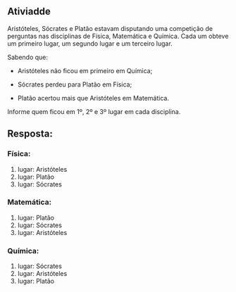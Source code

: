 ## Ativiadde

Aristóteles, Sócrates e Platão estavam disputando uma competição de perguntas nas disciplinas de Física, Matemática e Química. Cada um obteve um primeiro lugar, um segundo lugar e um terceiro lugar.

Sabendo que:

- Aristóteles não ficou em primeiro em Química;

- Sócrates perdeu para Platão em Física;

- Platão acertou mais que Aristóteles em Matemática.

Informe quem ficou em 1º, 2º e 3º lugar em cada disciplina.

## Resposta:

### Física:

1. lugar: Aristóteles
2. lugar: Platão
3. lugar: Sócrates

### Matemática:

1. lugar: Platão
2. lugar: Sócrates
3. lugar: Aristóteles

### Química:

1. lugar: Sócrates
2. lugar: Aristóteles
3. lugar: Platão

